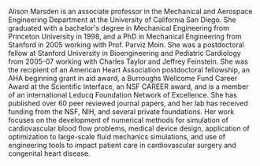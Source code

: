 Alison Marsden is an associate professor in the Mechanical and Aerospace  Engineering Department at the University of California San Diego. She graduated with a bachelor's degree in Mechanical Engineering from Princeton University in 1998, and a PhD in Mechanical Engineering from Stanford in 2005 working with Prof. Parviz Moin. She was a postdoctoral fellow at Stanford University in Bioengineering and Pediatric Cardiology from 2005-07 working with Charles Taylor and Jeffrey Feinstein.  She was the recipient of an American Heart Association postdoctoral fellowship, an AHA beginning grant in aid award, a Burroughs Wellcome Fund Career Award at the Scientific Interface, an NSF CAREER award, and is a member of an international Leducq Foundation Network of Excellence.  She has published over 60 peer reviewed journal papers, and her lab has received funding from the NSF, NIH, and several private foundations.  Her work focuses on the development of numerical methods for simulation of cardiovascular blood flow problems, medical device design, application of optimization to large-scale fluid mechanics simulations, and use of engineering tools to impact patient care in cardiovascular surgery and congenital heart disease.   
